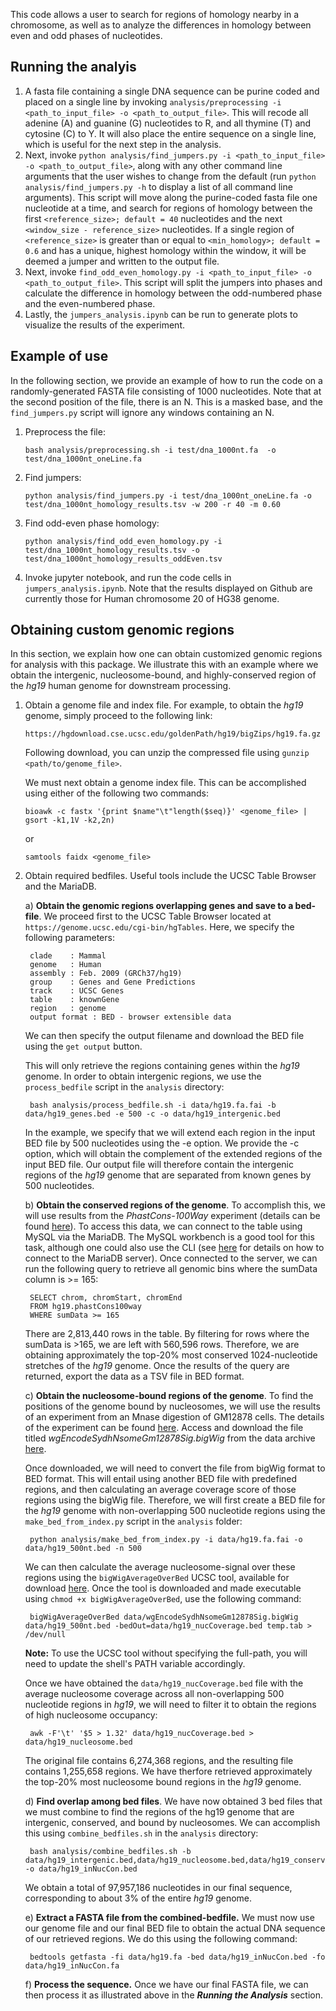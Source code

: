 This code allows a user to search for regions of homology nearby in a
chromosome, as well as to analyze the differences in homology between even and
odd phases of nucleotides.

## Running the analyis
1. A fasta file containing a single DNA sequence can be purine coded and placed
 on a single line by invoking `analysis/preprocessing -i <path_to_input_file> -o
<path_to_output_file>`. This will recode all adenine (A) and guanine (G)
nucleotides to R, and all thymine (T) and cytosine (C) to Y. It will also place
the entire sequence on a single line, which is useful for the next step in the
analysis.
2. Next, invoke `python analysis/find_jumpers.py -i <path_to_input_file>
   -o <path_to_output_file>`, along with any other command line arguments that
the user wishes to change from the default (run `python analysis/find_jumpers.py
-h` to display a list of all command line arguments). This script will move
along the purine-coded fasta file one nucleotide at a time, and search for
regions of homology between the first `<reference_size>; default = 40` nucleotides and the next
`<window_size - reference_size>` nucleotides. If a single region of `<reference_size>` 
is greater than or equal to `<min_homology>; default = 0.6` and has a unique, highest homology within
the window, it will be deemed a jumper and written to the output file.
3. Next, invoke `find_odd_even_homology.py -i <path_to_input_file> -o
   <path_to_output_file>`. This script will split the jumpers into phases and
calculate the difference in homology between the odd-numbered phase and
the even-numbered phase. 
4. Lastly, the `jumpers_analysis.ipynb` can be run to generate plots to
   visualize the results of the experiment.

## Example of use
In the following section, we provide an example of how to run the code on a
randomly-generated FASTA file consisting of 1000 nucleotides. Note that at the
second position of the file, there is an N. This is a masked base, and the
`find_jumpers.py` script will ignore any windows containing an N. 

1. Preprocess the file:
    ```
    bash analysis/preprocessing.sh -i test/dna_1000nt.fa  -o test/dna_1000nt_oneLine.fa
    ```

2. Find jumpers:
    ```
    python analysis/find_jumpers.py -i test/dna_1000nt_oneLine.fa -o test/dna_1000nt_homology_results.tsv -w 200 -r 40 -m 0.60
    ```

3. Find odd-even phase homology:
    ```
    python analysis/find_odd_even_homology.py -i test/dna_1000nt_homology_results.tsv -o test/dna_1000nt_homology_results_oddEven.tsv
    ```

4. Invoke jupyter notebook, and run the code cells in `jumpers_analysis.ipynb`.
   Note that the results displayed on Github are currently those for Human chromosome 20 of HG38 genome. 


## Obtaining custom genomic regions
In this section, we explain how one can obtain customized genomic regions for 
analysis with this package. We illustrate this with an example where we obtain 
the intergenic, nucleosome-bound, and highly-conserved region of the *hg19* human
genome for downstream processing.

1. Obtain a genome file and index file. For example, to obtain the *hg19* genome, 
   simply proceed to the following link:
    ```
    https://hgdownload.cse.ucsc.edu/goldenPath/hg19/bigZips/hg19.fa.gz
    ```
   Following download, you can unzip the compressed file using 
   `gunzip <path/to/genome_file>`.

   
   We must next obtain a genome index file. This can be accomplished
   using either of the following two commands:
    ```
    bioawk -c fastx '{print $name"\t"length($seq)}' <genome_file> | gsort -k1,1V -k2,2n)
    ```
   or
    ```
    samtools faidx <genome_file>
    ```

2. Obtain required bedfiles. Useful tools include the UCSC Table Browser and 
   the MariaDB.

   a) **Obtain the genomic regions overlapping genes and save to a bed-file**. 
   We proceed first to the UCSC Table Browser located at 
   `https://genome.ucsc.edu/cgi-bin/hgTables`. Here, we specify the 
   following parameters:
            
        clade    : Mammal
        genome   : Human
        assembly : Feb. 2009 (GRCh37/hg19)
        group    : Genes and Gene Predictions
        track    : UCSC Genes
        table    : knownGene
        region   : genome
        output format : BED - browser extensible data
       
   We can then specify the output filename and download the BED file using 
   the `get output` button.

   This will only retrieve the regions containing genes within the *hg19* 
   genome. In order to obtain intergenic regions, we use the
   `process_bedfile` script in the `analysis` directory: 
        
        bash analysis/process_bedfile.sh -i data/hg19.fa.fai -b data/hg19_genes.bed -e 500 -c -o data/hg19_intergenic.bed
        
   In the example, we specify that we will extend each region in the input BED file 
   by 500 nucleotides using the -e option. We provide the -c option, which 
   will obtain the complement of the extended regions of the input BED file. 
   Our output file will therefore contain the intergenic regions of the
   *hg19* genome that are separated from known genes by 500 
   nucleotides.


   b) **Obtain the conserved regions of the genome**. To accomplish this, we will 
   use results from the *PhastCons-100Way* experiment (details can be found 
[here](https://genome.ucsc.edu/cgi-bin/hgc?hgsid=916826631_g8XasCQqrg8t9dxczEQmzhNA9Nyc&c=chr12&l=53858048&r=53859044&o=53858048&t=53859044&g=phastCons100way&i=phastCons100way)). To access this data, we can connect to the table using MySQL via the 
   MariaDB. The MySQL workbench is a good tool for this task, although one 
   could also use the CLI (see [here](http://genome.ucsc.edu/goldenPath/help/mysql.html)
   for details on how to connect to the MariaDB server). 
   Once connected to the server, we can run the following query to retrieve 
   all genomic bins where the sumData column is >= 165: 
            
        SELECT chrom, chromStart, chromEnd
        FROM hg19.phastCons100way
        WHERE sumData >= 165

   There are 2,813,440 rows in the table. By filtering for rows where the sumData 
   is >165, we are left with 560,596 rows. Therefore, we are obtaining approximately 
   the top-20% most conserved 1024-nucleotide stretches of the *hg19* genome. 
   Once the results of the query are returned, export the data as a TSV file 
   in BED format.


   c) **Obtain the nucleosome-bound regions of the genome**. To find the 
   positions of the genome bound by nucleosomes, we will use the results 
   of an experiment from an Mnase digestion of GM12878 cells. The details of 
   the experiment can be found [here](https://genome.ucsc.edu/cgi-bin/hgTables?db=hg19&hgta_group=regulation&hgta_track=wgEncodeSydhNsome&hgta_table=wgEncodeSydhNsomeGm12878Sig&hgta_doSchema=describe+table+schema). Access and download the 
   file titled *wgEncodeSydhNsomeGm12878Sig.bigWig* from the data archive 
   [here](https://hgdownload-test.gi.ucsc.edu/goldenPath/hg19/encodeDCC/wgEncodeSydhNsome/). 
   
   Once downloaded, we will need to convert the file from bigWig format to 
   BED format. This will entail using another BED file with predefined 
   regions, and then calculating an average coverage score of those regions 
   using the bigWig file. Therefore, we will first create a BED file for the 
   *hg19* genome with non-overlapping 500 nucleotide regions using the 
   `make_bed_from_index.py` script in the `analysis` folder:

        python analysis/make_bed_from_index.py -i data/hg19.fa.fai -o data/hg19_500nt.bed -n 500

   We can then calculate the average nucleosome-signal over these regions using 
   the `bigWigAverageOverBed` UCSC tool, available for download 
   [here](http://hgdownload.soe.ucsc.edu/admin/exe/macOSX.arm64/). Once the 
   tool is downloaded and made executable using `chmod +x bigWigAverageOverBed`, 
   use the following command:

        bigWigAverageOverBed data/wgEncodeSydhNsomeGm12878Sig.bigWig data/hg19_500nt.bed -bedOut=data/hg19_nucCoverage.bed temp.tab > /dev/null

   **Note:** To use the UCSC tool without specifying the full-path, you will need 
   to update the shell's PATH variable accordingly. 

   Once we have obtained the `data/hg19_nucCoverage.bed` file with the average 
   nucleosome coverage across all non-overlapping 500 nucleotide regions in 
   *hg19*, we will need to filter it to obtain the regions of high nucleosome 
   occupancy:

        awk -F'\t' '$5 > 1.32' data/hg19_nucCoverage.bed > data/hg19_nucleosome.bed

   The original file contains 6,274,368 regions, and the resulting file
   contains 1,255,658 regions. We have therfore retrieved approximately the 
   top-20% most nucleosome bound regions in the *hg19* genome. 

 

   d) **Find overlap among bed files**. We have now obtained 3 bed files that 
   we must combine to find the regions of the hg19 genome that are intergenic, 
   conserved, and bound by nucleosomes. We can accomplish this using 
   `combine_bedfiles.sh` in the `analysis` directory:

        bash analysis/combine_bedfiles.sh -b data/hg19_intergenic.bed,data/hg19_nucleosome.bed,data/hg19_conserved.bed -o data/hg19_inNucCon.bed

   We obtain a total of 97,957,186 nucleotides in our final sequence,
   corresponding to about 3% of the entire *hg19* genome.
 

   e) **Extract a FASTA file from the combined-bedfile.** We must now use our 
   genome file and our final BED file to obtain the actual 
   DNA sequence of our retrieved regions. We do this using the following command:

        bedtools getfasta -fi data/hg19.fa -bed data/hg19_inNucCon.bed -fo data/hg19_inNucCon.fa
   
   f) **Process the sequence.** Once we have our final FASTA file, we can then 
   process it as illustrated above in the ***Running the Analysis*** section.
                  







